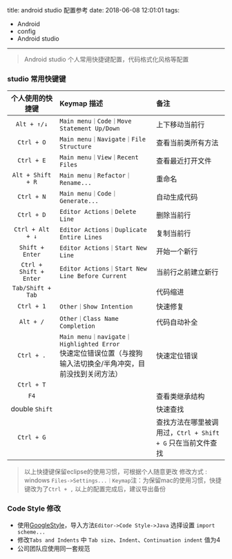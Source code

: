 title: android studio 配置参考
date: 2018-06-08 12:01:01
tags:
 - Android
 - config
 - Android studio
---

> Android studio 个人常用快捷键配置，代码格式化风格等配置

<!--more-->

### studio 常用快键键
 |个人使用的快捷键|Keymap 描述|备注|
 |:-----------:|:---------------------|:-------|
 |`Alt + ↑/↓`| `Main menu｜Code｜Move Statement Up/Down`|上下移动当前行
 |`Ctrl + O` |`Main menu｜Navigate｜File Structure`|查看当前类所有方法
 |`Ctrl + E` |`Main menu｜View｜Recent Files`|查看最近打开文件
 |`Alt + Shift + R` |`Main menu｜Refactor｜Rename...`|重命名
 |`Ctrl + N` |`Main menu｜Code｜Generate...`|自动生成代码
 |`Ctrl + D` |`Editor Actions｜Delete Line`|删除当前行
 |`Ctrl + Alt + ↓` |`Editor Actions｜Duplicate Entire Lines`|复制当前行
 |`Shift + Enter` |`Editor Actions｜Start New Line`|开始一个新行
 |`Ctrl + Shift + Enter` |`Editor Actions｜Start New Line Before Current`|当前行之前建立新行
 |`Tab/Shift + Tab`||代码缩进
 |`Ctrl + 1` |`Other｜Show Intention`|快速修复
 |`Alt + /` |`Other｜Class Name Completion`|代码自动补全
 |`Ctrl + .` |`Main menu｜navigate｜Highlighted Error`<br/>快速定位错误位置（与搜狗输入法切换全/半角冲突，目前没找到关闭方法）|快速定位错误
|`Ctrl + T`| | 
|`F4`| |查看类继承结构
|double `Shift`|| 快速查找
|`Ctrl + G`|| 查找方法在哪里被调用过，`Ctrl + Shift + G` 只在当前文件查找

> 以上快捷键保留eclipse的使用习惯，可根据个人随意更改
> 修改方式 : windows `Files->Settings...｜Keymap`注：为保留mac的使用习惯，快捷键改为了`Ctrl + ,`
> 以上的配置完成后，建议导出备份

### Code Style 修改
* 使用[GoogleStyle](https://github.com/google/styleguide)，导入方法`Editor->Code Style->Java` 选择设置 `import scheme...`
* 修改`Tabs and Indents` 中 `Tab size`、`Indent`、`Continuation indent` 值为4
* 公司团队应使用同一套规范
